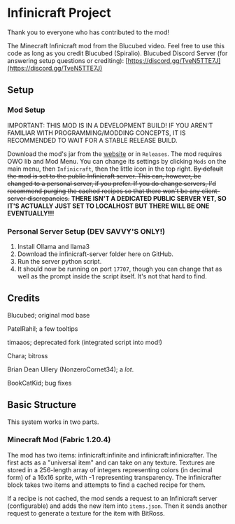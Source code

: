 # Infinicraft Project

Thank you to everyone who has contributed to the mod!

The Minecraft Infinicraft mod from the Blucubed video. Feel free to use this code as long as you credit Blucubed (Spiralio).
Blucubed Discord Server (for answering setup questions or crediting): [https://discord.gg/TveN5TTE7J](https://discord.gg/TveN5TTE7J)

## Setup

### Mod Setup

IMPORTANT: THIS MOD IS IN A DEVELOPMENT BUILD! IF YOU AREN'T FAMILIAR WITH PROGRAMMING/MODDING CONCEPTS, IT IS RECOMMENDED TO WAIT FOR A STABLE RELEASE BUILD.

Download the mod's jar from the [website](https://infinicraft.org) or in `Releases`. The mod requires OWO lib and Mod Menu. You can change its settings by clicking `Mods` on the main menu, then `Infinicraft`, then the little icon in the top right. ~~By default the mod is set to the public Infinicraft server. This can, however, be changed to a personal server, if you prefer. If you do change servers, I'd recommend purging the cached recipes so that there won't be any client-server discrepancies.~~ **THERE ISN'T A DEDICATED PUBLIC SERVER YET, SO IT'S ACTUALLY JUST SET TO LOCALHOST BUT THERE WILL BE ONE EVENTUALLY!!!**

### Personal Server Setup (DEV SAVVY'S ONLY!)

1. Install Ollama and llama3
2. Download the infinicraft-server folder here on GitHub.
3. Run the server python script.
4. It should now be running on port `17707`, though you can change that as well as the prompt inside the script itself. It's not that hard to find.

## Credits

Blucubed; original mod base

PatelRahil; a few tooltips

timaaos; deprecated fork (integrated script into mod!)

Chara; bitross

Brian Dean Ullery (NonzeroCornet34); a _lot_.

BookCatKid; bug fixes

## Basic Structure

This system works in two parts.

### Minecraft Mod (Fabric 1.20.4)

The mod has two items: infinicraft:infinite and infinicraft:infinicrafter. The first acts as a "universal item" and can take on any texture. Textures are stored in a 256-length array of integers representing colors (in decimal form) of a 16x16 sprite, with -1 representing transparency. The infinicrafter block takes two items and attempts to find a cached recipe for them.

If a recipe is not cached, the mod sends a request to an Infinicraft server (configurable) and adds the new item into `items.json`. Then it sends another request to generate a texture for the item with BitRoss.
